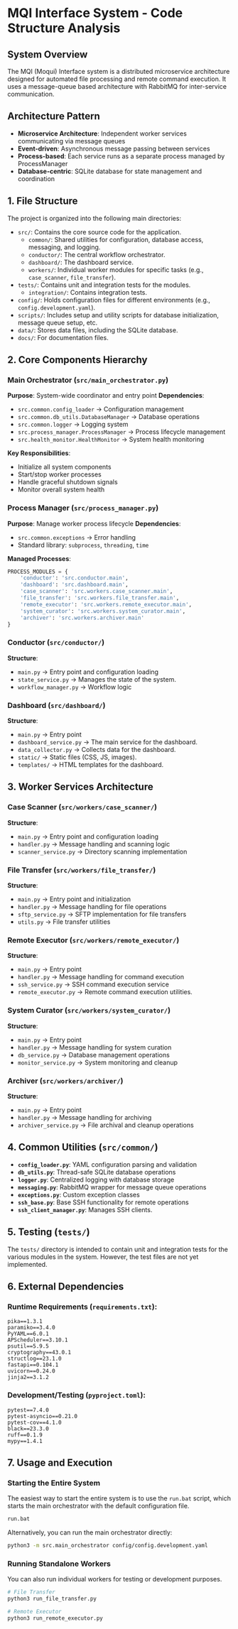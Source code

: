 # MQI Interface System - Code Structure Analysis

## System Overview
The MQI (Moqui) Interface system is a distributed microservice architecture designed for automated file processing and remote command execution. It uses a message-queue based architecture with RabbitMQ for inter-service communication.

## Architecture Pattern
- **Microservice Architecture**: Independent worker services communicating via message queues
- **Event-driven**: Asynchronous message passing between services
- **Process-based**: Each service runs as a separate process managed by ProcessManager
- **Database-centric**: SQLite database for state management and coordination

## 1. File Structure

The project is organized into the following main directories:

-   `src/`: Contains the core source code for the application.
    -   `common/`: Shared utilities for configuration, database access, messaging, and logging.
    -   `conductor/`: The central workflow orchestrator.
    -   `dashboard/`: The dashboard service.
    -   `workers/`: Individual worker modules for specific tasks (e.g., `case_scanner`, `file_transfer`).
-   `tests/`: Contains unit and integration tests for the modules.
    -   `integration/`: Contains integration tests.
-   `config/`: Holds configuration files for different environments (e.g., `config.development.yaml`).
-   `scripts/`: Includes setup and utility scripts for database initialization, message queue setup, etc.
-   `data/`: Stores data files, including the SQLite database.
-   `docs/`: For documentation files.

## 2. Core Components Hierarchy

### Main Orchestrator (`src/main_orchestrator.py`)
**Purpose**: System-wide coordinator and entry point
**Dependencies**:
- `src.common.config_loader` → Configuration management
- `src.common.db_utils.DatabaseManager` → Database operations
- `src.common.logger` → Logging system  
- `src.process_manager.ProcessManager` → Process lifecycle management
- `src.health_monitor.HealthMonitor` → System health monitoring

**Key Responsibilities**:
- Initialize all system components
- Start/stop worker processes
- Handle graceful shutdown signals
- Monitor overall system health

### Process Manager (`src/process_manager.py`)
**Purpose**: Manage worker process lifecycle
**Dependencies**:
- `src.common.exceptions` → Error handling
- Standard library: `subprocess`, `threading`, `time`

**Managed Processes**:
```python
PROCESS_MODULES = {
    'conductor': 'src.conductor.main',
    'dashboard': 'src.dashboard.main',
    'case_scanner': 'src.workers.case_scanner.main', 
    'file_transfer': 'src.workers.file_transfer.main',
    'remote_executor': 'src.workers.remote_executor.main',
    'system_curator': 'src.workers.system_curator.main',
    'archiver': 'src.workers.archiver.main'
}
```

### Conductor (`src/conductor/`)
**Structure**:
- `main.py` → Entry point and configuration loading
- `state_service.py` → Manages the state of the system.
- `workflow_manager.py` → Workflow logic

### Dashboard (`src/dashboard/`)
**Structure**:
- `main.py` → Entry point
- `dashboard_service.py` → The main service for the dashboard.
- `data_collector.py` → Collects data for the dashboard.
- `static/` → Static files (CSS, JS, images).
- `templates/` → HTML templates for the dashboard.


## 3. Worker Services Architecture

### Case Scanner (`src/workers/case_scanner/`)
**Structure**:
- `main.py` → Entry point and configuration loading
- `handler.py` → Message handling and scanning logic  
- `scanner_service.py` → Directory scanning implementation

### File Transfer (`src/workers/file_transfer/`)
**Structure**:
- `main.py` → Entry point and initialization
- `handler.py` → Message handling for file operations
- `sftp_service.py` → SFTP implementation for file transfers
- `utils.py` → File transfer utilities

### Remote Executor (`src/workers/remote_executor/`)
**Structure**:
- `main.py` → Entry point
- `handler.py` → Message handling for command execution
- `ssh_service.py` → SSH command execution service
- `remote_executor.py` → Remote command execution utilities.

### System Curator (`src/workers/system_curator/`)
**Structure**:
- `main.py` → Entry point
- `handler.py` → Message handling for system curation
- `db_service.py` → Database management operations
- `monitor_service.py` → System monitoring and cleanup

### Archiver (`src/workers/archiver/`)
**Structure**:
- `main.py` → Entry point  
- `handler.py` → Message handling for archiving
- `archiver_service.py` → File archival and cleanup operations

## 4. Common Utilities (`src/common/`)

- **`config_loader.py`**: YAML configuration parsing and validation
- **`db_utils.py`**: Thread-safe SQLite database operations
- **`logger.py`**: Centralized logging with database storage
- **`messaging.py`**: RabbitMQ wrapper for message queue operations
- **`exceptions.py`**: Custom exception classes
- **`ssh_base.py`**: Base SSH functionality for remote operations
- **`ssh_client_manager.py`**: Manages SSH clients.

## 5. Testing (`tests/`)

The `tests/` directory is intended to contain unit and integration tests for the various modules in the system. However, the test files are not yet implemented.

## 6. External Dependencies

### Runtime Requirements (`requirements.txt`):
```
pika==1.3.1
paramiko==3.4.0
PyYAML==6.0.1
APScheduler==3.10.1
psutil==5.9.5
cryptography==43.0.1
structlog==23.1.0
fastapi==0.104.1
uvicorn==0.24.0
jinja2==3.1.2
```

### Development/Testing (`pyproject.toml`):
```
pytest==7.4.0
pytest-asyncio==0.21.0
pytest-cov==4.1.0
black==23.3.0
ruff==0.1.9
mypy==1.4.1
```


## 7. Usage and Execution

### Starting the Entire System

The easiest way to start the entire system is to use the `run.bat` script, which starts the main orchestrator with the default configuration file.

```bash
run.bat
```

Alternatively, you can run the main orchestrator directly:

```bash
python3 -m src.main_orchestrator config/config.development.yaml
```

### Running Standalone Workers

You can also run individual workers for testing or development purposes.

```bash
# File Transfer
python3 run_file_transfer.py

# Remote Executor
python3 run_remote_executor.py
```